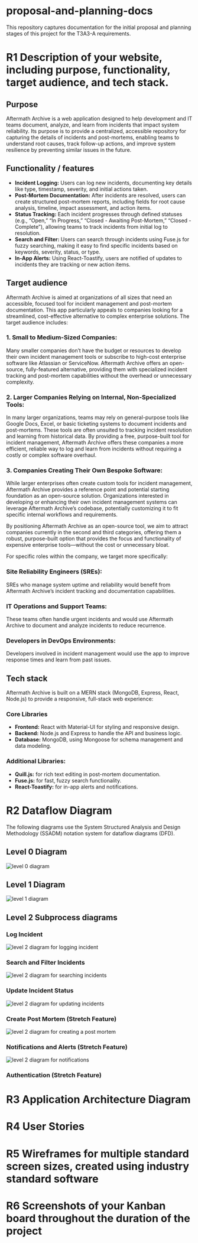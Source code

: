 # proposal-and-planning-docs

This repository captures documentation for the initial proposal and planning stages of this project for the T3A3-A requirements.

# R1 Description of your website, including purpose, functionality, target audience, and tech stack.

## Purpose

Aftermath Archive is a web application designed to help development and IT teams document, analyze, and learn from incidents that impact system reliability. Its purpose is to provide a centralized, accessible repository for capturing the details of incidents and post-mortems, enabling teams to understand root causes, track follow-up actions, and improve system resilience by preventing similar issues in the future.

## Functionality / features

- **Incident Logging:** Users can log new incidents, documenting key details like type, timestamp, severity, and initial actions taken.
- **Post-Mortem Documentation:** After incidents are resolved, users can create structured post-mortem reports, including fields for root cause analysis, timeline, impact assessment, and action items.
- **Status Tracking:** Each incident progresses through defined statuses (e.g., “Open,” “In Progress,” “Closed - Awaiting Post-Mortem,” “Closed - Complete”), allowing teams to track incidents from initial log to resolution.
- **Search and Filter:** Users can search through incidents using Fuse.js for fuzzy searching, making it easy to find specific incidents based on keywords, severity, status, or type.
- **In-App Alerts:** Using React-Toastify, users are notified of updates to incidents they are tracking or new action items.

## Target audience

Aftermath Archive is aimed at organizations of all sizes that need an accessible, focused tool for incident management and post-mortem documentation. This app particularly appeals to companies looking for a streamlined, cost-effective alternative to complex enterprise solutions. The target audience includes:

### 1.	Small to Medium-Sized Companies: 
Many smaller companies don’t have the budget or resources to develop their own incident management tools or subscribe to high-cost enterprise software like Atlassian or ServiceNow. Aftermath Archive offers an open-source, fully-featured alternative, providing them with specialized incident tracking and post-mortem capabilities without the overhead or unnecessary complexity.

### 2.	Larger Companies Relying on Internal, Non-Specialized Tools: 
In many larger organizations, teams may rely on general-purpose tools like Google Docs, Excel, or basic ticketing systems to document incidents and post-mortems. These tools are often unsuited to tracking incident resolution and learning from historical data. By providing a free, purpose-built tool for incident management, Aftermath Archive offers these companies a more efficient, reliable way to log and learn from incidents without requiring a costly or complex software overhaul.

### 3.	Companies Creating Their Own Bespoke Software: 
While larger enterprises often create custom tools for incident management, Aftermath Archive provides a reference point and potential starting foundation as an open-source solution. Organizations interested in developing or enhancing their own incident management systems can leverage Aftermath Archive’s codebase, potentially customizing it to fit specific internal workflows and requirements.

By positioning Aftermath Archive as an open-source tool, we aim to attract companies currently in the second and third categories, offering them a robust, purpose-built option that provides the focus and functionality of expensive enterprise tools—without the cost or unnecessary bloat.

For specific roles within the company, we target more specifically:
### Site Reliability Engineers (SREs): 
SREs who manage system uptime and reliability would benefit from Aftermath Archive’s incident tracking and documentation capabilities.
### IT Operations and Support Teams: 
These teams often handle urgent incidents and would use Aftermath Archive to document and analyze incidents to reduce recurrence.
### Developers in DevOps Environments: 
Developers involved in incident management would use the app to improve response times and learn from past issues.

## Tech stack

Aftermath Archive is built on a MERN stack (MongoDB, Express, React, Node.js) to provide a responsive, full-stack web experience:

### Core Libraries

-   **Frontend:** React with Material-UI for styling and responsive design.
-   **Backend:** Node.js and Express to handle the API and business logic.
-   **Database:**   MongoDB, using Mongoose for schema management and data modeling.

### Additional Libraries:

-   **Quill.js:** for rich text editing in post-mortem documentation.
-   **Fuse.js:** for fast, fuzzy search functionality.
-   **React-Toastify:** for in-app alerts and notifications.

# R2 Dataflow Diagram
The following diagrams use the System Structured Analysis and Design Methodology (SSADM) notation system for dataflow diagrams (DFD). 

## Level 0 Diagram 
![level 0 diagram](./docs/dataflow/SSADM-DFD-0.png)

## Level 1 Diagram
![level 1 diagram](./docs/dataflow/SSADM-DFD-1.png)

## Level 2 Subprocess diagrams 
### Log Incident 
![level 2 diagram for logging incident](./docs/dataflow/SSADM-DFD-2-log-incident.png)

### Search and Filter Incidents
![level 2 diagram for searching incidents](./docs/dataflow/SSADM-DFD-2-search-and-filter-incidents.png)

### Update Incident Status 
![level 2 diagram for updating incidents](./docs/dataflow/SSADM-DFD-2-update-incidents.png)

### Create Post Mortem (Stretch Feature)
![level 2 diagram for creating a post mortem](./docs/dataflow/SSADM-DFD-2-create-post-mortem.png)

### Notifications and Alerts (Stretch Feature)
![level 2 diagram for notifications](./docs/dataflow/SSADM-DFD-2-notifications-and-alerts.png)

### Authentication (Stretch Feature)

# R3 Application Architecture Diagram

# R4 User Stories

# R5 Wireframes for multiple standard screen sizes, created using industry standard software

# R6 Screenshots of your Kanban board throughout the duration of the project